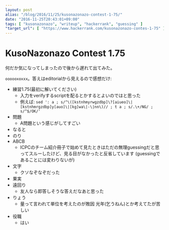 ```yaml
---
layout: post
alias: "/blog/2016/11/25/kusonazonazo-contest-1-75/"
date: "2016-11-25T20:43:01+09:00"
tags: [ "kusonazonazo", "writeup", "hackerrank", "guessing" ]
"target_url": [ "https://www.hackerrank.com/kusonazonazo-contes-1-75" ]
---
```


# KusoNazonazo Contest 1.75

何だか気になってしまったので後から遅れて出てみた。

`oooooxoxxx`。答えはeditorialから見えるので感想だけ:

-   練習1.75(最初に解いてください)
    -   入力をverifyするscriptを配るとかするとよいのではと思った
    -   例えば: `sed ': a ; s/^\([kstnhmyrwgzdbp]\?[aiueo]\|[kstnhmrgzdbp]y[auo]\|[kg]wa\|-\|nn\)// ; t a ; s/.\+/NG/ ; s/^$/OK/'`
-   問題
    -   A問題という感じがしてすごい
-   なると
-   のり
-   ABCB
    -   ICPCのチーム紹介冊子で始めて見たときはただの無理guessingだと思ってスルーしたけど、見る目がなかったと反省しています (guessingであることには変わりないが)
-   文字
    -   クソなぞなぞだった
-   果実
-   遠回り
    -   友人なら即答しそうな答えだなあと思った
-   りょう
    -   量って言われて単位を考えたのが敗因 光年(乞うねん)とか考えてたが苦しい
-   役職
    -   はい
